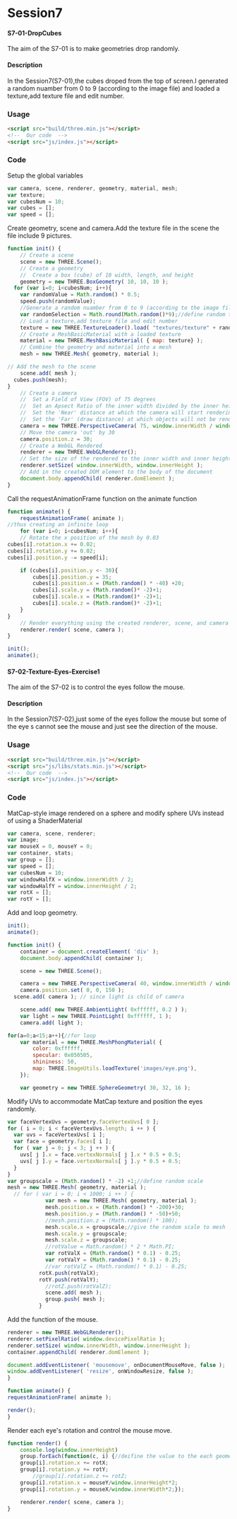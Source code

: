 Session7
========
#### S7-01-DropCubes ####
The aim of the S7-01 is to make geometries drop randomly.

#### Description ####
In the Session7(S7-01),the cubes droped from the top of screen.I generated a random nuamber from 0 to 9 (according to the image file) and loaded a texture,add texture file and edit number.

### Usage ###
```html
<script src="build/three.min.js"></script>
<!--  Our code  -->
<script src="js/index.js"></script>
```

### Code ###
Setup the global variables
```javascript
var camera, scene, renderer, geometry, material, mesh;
var texture;
var cubesNum = 10;
var cubes = [];
var speed = [];
```
Create geometry, scene and camera.Add the texture file in the scene the file include 9 pictures.
```javascript
function init() {
	// Create a scene
	scene = new THREE.Scene();
	// Create a geometry
	// 	Create a box (cube) of 10 width, length, and height
	geometry = new THREE.BoxGeometry( 10, 10, 10 );
  for (var i=0; i<cubesNum; i++){
	var randomValue = Math.random() * 0.5;
	speed.push(randomValue);
	//Generate a random nuamber from 0 to 9 (according to the image file)
	var randomSelection = Math.round(Math.random()*9);//define random texture
	// Load a texture,add texture file and edit number
	texture = new THREE.TextureLoader().load( "textures/texture" + randomSelection + ".jpg" );
	// Create a MeshBasicMaterial with a loaded texture
	material = new THREE.MeshBasicMaterial( { map: texture} );
	// Combine the geometry and material into a mesh
	mesh = new THREE.Mesh( geometry, material );

// Add the mesh to the scene
	scene.add( mesh );
  cubes.push(mesh);
}
	// Create a camera
	// 	Set a Field of View (FOV) of 75 degrees
	// 	Set an Apsect Ratio of the inner width divided by the inner height of the window
	//	Set the 'Near' distance at which the camera will start rendering scene objects to 2
	//	Set the 'Far' (draw distance) at which objects will not be rendered to 1000
	camera = new THREE.PerspectiveCamera( 75, window.innerWidth / window.innerHeight, 2, 1000 );
	// Move the camera 'out' by 30
	camera.position.z = 30;
	// Create a WebGL Rendered
	renderer = new THREE.WebGLRenderer();
	// Set the size of the rendered to the inner width and inner height of the window
	renderer.setSize( window.innerWidth, window.innerHeight );
	// Add in the created DOM element to the body of the document
	document.body.appendChild( renderer.domElement );
}
```
Call the requestAnimationFrame function on the animate function
```javascript
function animate() {
	requestAnimationFrame( animate );
//thus creating an infinite loop
	for (var i=0; i<cubesNum; i++){
	// Rotate the x position of the mesh by 0.03
cubes[i].rotation.x += 0.02;
cubes[i].rotation.y += 0.02;
cubes[i].position.y -= speed[i];

	if (cubes[i].position.y <- 30){
		cubes[i].position.y = 35;
		cubes[i].position.x = (Math.random() * -40) +20;
		cubes[i].scale.y = (Math.random()* -2)+1;
		cubes[i].scale.x = (Math.random()* -2)+1;
		cubes[i].scale.z = (Math.random()* -2)+1;
	}
}
	// Render everything using the created renderer, scene, and camera
	renderer.render( scene, camera );
}

init();
animate();
```

#### S7-02-Texture-Eyes-Exercise1 ####
The aim of the S7-02 is to control the eyes follow the mouse.

#### Description ####
In the Session7(S7-02),just some of the eyes follow the mouse but some of the eye s cannot see the mouse and just see the direction of the mouse.


### Usage ###
```html
<script src="build/three.min.js"></script>
<script src="js/libs/stats.min.js"></script>
<!--  Our code  -->
<script src="js/index.js"></script>
```

### Code ###
MatCap-style image rendered on a sphere and modify sphere UVs instead of using a ShaderMaterial
```javascript
var camera, scene, renderer;
var image;
var mouseX = 0, mouseY = 0;
var container, stats;
var group = [];
var speed = [];
var cubesNum = 10;
var windowHalfX = window.innerWidth / 2;
var windowHalfY = window.innerHeight / 2;
var rotX = [];
var rotY = [];
```
Add and loop geometry.
```javascript
init();
animate();

function init() {
	container = document.createElement( 'div' );
	document.body.appendChild( container );

	scene = new THREE.Scene();

	camera = new THREE.PerspectiveCamera( 40, window.innerWidth / window.innerHeight, 1, 1000 );
	camera.position.set( 0, 0, 150 );
  scene.add( camera ); // since light is child of camera

	scene.add( new THREE.AmbientLight( 0xffffff, 0.2 ) );
	var light = new THREE.PointLight( 0xffffff, 1 );
	camera.add( light );

for(a=0;a<15;a++){//for loop
	var material = new THREE.MeshPhongMaterial( {
		color: 0xffffff,
		specular: 0x050505,
		shininess: 50,
		map: THREE.ImageUtils.loadTexture('images/eye.png'),
	});

	var geometry = new THREE.SphereGeometry( 30, 32, 16 );
```
Modify UVs to accommodate MatCap texture and position the eyes randomly.
```javascript
var faceVertexUvs = geometry.faceVertexUvs[ 0 ];
for ( i = 0; i < faceVertexUvs.length; i ++ ) {
  var uvs = faceVertexUvs[ i ];
  var face = geometry.faces[ i ];
  for ( var j = 0; j < 3; j ++ ) {
    uvs[ j ].x = face.vertexNormals[ j ].x * 0.5 + 0.5;
    uvs[ j ].y = face.vertexNormals[ j ].y * 0.5 + 0.5;
  }
}
var groupscale = (Math.random() * -2) +1;//define random scale
mesh = new THREE.Mesh( geometry, material );
  // for ( var i = 0; i < 1000; i ++ ) {
            var mesh = new THREE.Mesh( geometry, material );
            mesh.position.x = (Math.random() * -200)+30;
            mesh.position.y = (Math.random() * -50)+50;
            //mesh.position.z = (Math.random() * 100);
            mesh.scale.x = groupscale;//give the random scale to mesh
            mesh.scale.y = groupscale;
            mesh.scale.z = groupscale;
            //rotValue = Math.random() * 2 * Math.PI;
            var rotValX = (Math.random() * 0.1) - 0.25;
            var rotValY = (Math.random() * 0.1) - 0.25;
            //var rotValZ = (Math.random() * 0.1) - 0.25;
          rotX.push(rotValX);
          rotY.push(rotValY);
            //rotZ.push(rotValZ);
            scene.add( mesh );
            group.push( mesh );
          }
```
Add the function of the mouse.
```javascript
renderer = new THREE.WebGLRenderer();
renderer.setPixelRatio( window.devicePixelRatio );
renderer.setSize( window.innerWidth, window.innerHeight );
container.appendChild( renderer.domElement );

document.addEventListener( 'mousemove', onDocumentMouseMove, false );
window.addEventListener( 'resize', onWindowResize, false );
}

function animate() {
requestAnimationFrame( animate );

render();
}
```
Render each eye's rotation and control the mouse move.
```javascript
function render() {
	console.log(window.innerHeight)
	group.forEach(function(c, i) {//deifine the value to the each geometry
    group[i].rotation.x += rotX;
    group[i].rotation.y += rotY;
		//group[i].rotation.z += rotZ;
	group[i].rotation.x = mouseY/window.innerHeight*2;
	group[i].rotation.y = mouseX/window.innerWidth*2;});

	renderer.render( scene, camera );
}
```
